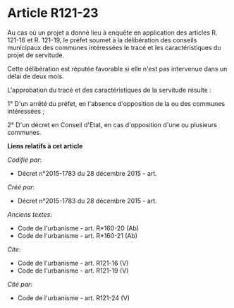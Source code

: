 # Article R121-23

Au cas où un projet a donné lieu à enquête en application des articles R. 121-16 et R. 121-19, le préfet soumet à la
délibération des conseils municipaux des communes intéressées le tracé et les caractéristiques du projet de servitude. 

Cette délibération est réputée favorable si elle n'est pas intervenue dans un délai de deux mois. 

L'approbation du tracé et des caractéristiques de la servitude résulte : 

1° D'un arrêté du préfet, en l'absence d'opposition de la ou des communes intéressées ; 

2° D'un décret en Conseil d'Etat, en cas d'opposition d'une ou plusieurs communes.

**Liens relatifs à cet article**

_Codifié par_:

  - Décret n°2015-1783 du 28 décembre 2015 - art.

_Créé par_:

  - Décret n°2015-1783 du 28 décembre 2015 - art.

_Anciens textes_:

  - Code de l'urbanisme - art. R*160-20 (Ab)
  - Code de l'urbanisme - art. R*160-21 (Ab)

_Cite_:

  - Code de l'urbanisme - art. R121-16 (V)
  - Code de l'urbanisme - art. R121-19 (V)

_Cité par_:

  - Code de l'urbanisme - art. R121-24 (V)
